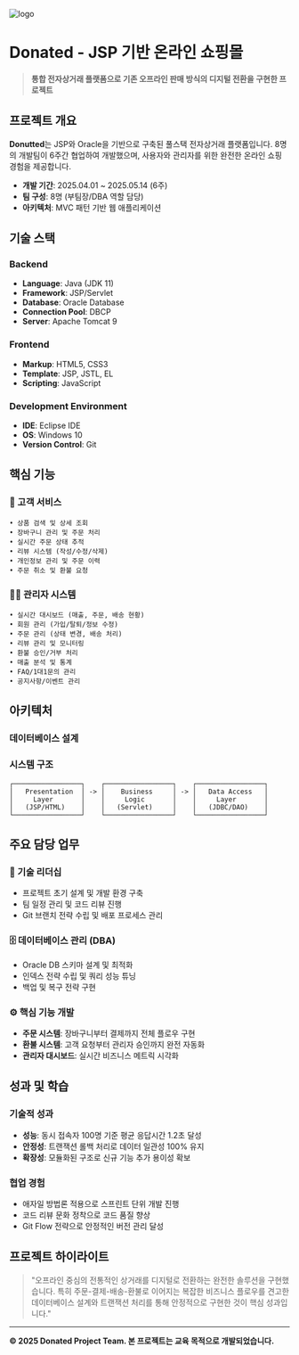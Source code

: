 ![logo](https://github.com/user-attachments/assets/5acd9fdf-7c58-496e-a42c-b48220a907c9)
# Donated - JSP 기반 온라인 쇼핑몰

> **통합 전자상거래 플랫폼으로 기존 오프라인 판매 방식의 디지털 전환을 구현한 프로젝트**

## 프로젝트 개요

**Donutted**는 JSP와 Oracle을 기반으로 구축된 풀스택 전자상거래 플랫폼입니다. 8명의 개발팀이 6주간 협업하여 개발했으며, 사용자와 관리자를 위한 완전한 온라인 쇼핑 경험을 제공합니다.

- **개발 기간**: 2025.04.01 ~ 2025.05.14 (6주)
- **팀 구성**: 8명 (부팀장/DBA 역할 담당)
- **아키텍처**: MVC 패턴 기반 웹 애플리케이션

## 기술 스택

### Backend
- **Language**: Java (JDK 11)
- **Framework**: JSP/Servlet
- **Database**: Oracle Database
- **Connection Pool**: DBCP
- **Server**: Apache Tomcat 9

### Frontend
- **Markup**: HTML5, CSS3
- **Template**: JSP, JSTL, EL
- **Scripting**: JavaScript

### Development Environment
- **IDE**: Eclipse IDE
- **OS**: Windows 10
- **Version Control**: Git

## 핵심 기능

### 🛒 고객 서비스
```
• 상품 검색 및 상세 조회
• 장바구니 관리 및 주문 처리
• 실시간 주문 상태 추적
• 리뷰 시스템 (작성/수정/삭제)
• 개인정보 관리 및 주문 이력
• 주문 취소 및 환불 요청
```

### 👨‍💼 관리자 시스템
```
• 실시간 대시보드 (매출, 주문, 배송 현황)
• 회원 관리 (가입/탈퇴/정보 수정)
• 주문 관리 (상태 변경, 배송 처리)
• 리뷰 관리 및 모니터링
• 환불 승인/거부 처리
• 매출 분석 및 통계
• FAQ/1대1문의 관리
• 공지사항/이벤트 관리
```

## 아키텍처

### 데이터베이스 설계


### 시스템 구조
```
┌─────────────────┐    ┌─────────────────┐    ┌─────────────────┐
│   Presentation  │ -> │    Business     │ -> │   Data Access   │
│     Layer       │    │     Logic       │    │     Layer       │
│   (JSP/HTML)    │    │   (Servlet)     │    │   (JDBC/DAO)    │
└─────────────────┘    └─────────────────┘    └─────────────────┘
```

## 주요 담당 업무

### 🔧 기술 리더십
- 프로젝트 초기 설계 및 개발 환경 구축
- 팀 일정 관리 및 코드 리뷰 진행
- Git 브랜치 전략 수립 및 배포 프로세스 관리

### 🗄️ 데이터베이스 관리 (DBA)
- Oracle DB 스키마 설계 및 최적화
- 인덱스 전략 수립 및 쿼리 성능 튜닝
- 백업 및 복구 전략 구현

### ⚙️ 핵심 기능 개발
- **주문 시스템**: 장바구니부터 결제까지 전체 플로우 구현
- **환불 시스템**: 고객 요청부터 관리자 승인까지 완전 자동화
- **관리자 대시보드**: 실시간 비즈니스 메트릭 시각화

## 성과 및 학습

### 기술적 성과
- **성능**: 동시 접속자 100명 기준 평균 응답시간 1.2초 달성
- **안정성**: 트랜잭션 롤백 처리로 데이터 일관성 100% 유지
- **확장성**: 모듈화된 구조로 신규 기능 추가 용이성 확보

### 협업 경험
- 애자일 방법론 적용으로 스프린트 단위 개발 진행
- 코드 리뷰 문화 정착으로 코드 품질 향상
- Git Flow 전략으로 안정적인 버전 관리 달성

## 프로젝트 하이라이트

> "오프라인 중심의 전통적인 상거래를 디지털로 전환하는 완전한 솔루션을 구현했습니다. 특히 주문-결제-배송-환불로 이어지는 복잡한 비즈니스 플로우를 견고한 데이터베이스 설계와 트랜잭션 처리를 통해 안정적으로 구현한 것이 핵심 성과입니다."

---

**© 2025 Donated Project Team. 본 프로젝트는 교육 목적으로 개발되었습니다.**
